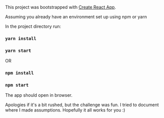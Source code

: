 This project was bootstrapped with [Create React App](https://github.com/facebook/create-react-app).

Assuming you already have an environment set up using npm or yarn

In the project directory run:

### `yarn install`
### `yarn start`
OR
### `npm install`
### `npm start`

The app should open in browser.

Apologies if it's a bit rushed, but the challenge was fun.
I tried to document where I made assumptions.
Hopefully it all works for you :)
